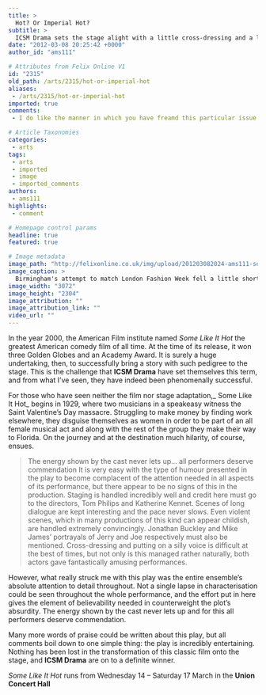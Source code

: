 ```yaml
---
title: >
  Hot? Or Imperial Hot?
subtitle: >
  ICSM Drama sets the stage alight with a little cross-dressing and a lot of fun
date: "2012-03-08 20:25:42 +0000"
author_id: "ams111"

# Attributes from Felix Online V1
id: "2315"
old_path: /arts/2315/hot-or-imperial-hot
aliases:
 - /arts/2315/hot-or-imperial-hot
imported: true
comments:
 - I do like the manner in which you have freamd this particular issue and it really does provide me personally a lot of fodder for considerationNonetheless through what precisely I have witnessed I only hopeas the commentary pack on that men and women keep on point and dont get started upon a tirade regarding the news of the day Yet thank you for this excellent piece and although I do not necessarily concur with this in totality I value your perspectiveIa1a6ve been exploring for a bit for any high quatily articles or weblog posts on this kind of space  Exploring in Yahoo I ultimately stumbled upon this site Studying this information So ia1a6m happy to show that Ive an incredibly just right uncanny feeling I discovered exactly what I needed I such a lot certainly will make sure to do not forget this web site and give it a glance on a relentless basis

# Article Taxonomies
categories:
 - arts
tags:
 - arts
 - imported
 - image
 - imported_comments
authors:
 - ams111
highlights:
 - comment

# Homepage control params
headline: true
featured: true

# Image metadata
image_path: "http://felixonline.co.uk/img/upload/201203082024-ams111-somelikeit.jpg"
image_caption: >
  Birmingham's attempt to match London Fashion Week fell a little short of the mark
image_width: "3072"
image_height: "2304"
image_attribution: ""
image_attribution_link: ""
video_url: ""
---
```


In the year 2000, the American Film institute named _Some Like It Hot_ the greatest American comedy film of all time. At the time of its release, it won three Golden Globes and an Academy Award. It is surely a huge undertaking, then, to successfully bring a story with such pedigree to the stage. This is the challenge that __ICSM Drama__ have set themselves this term, and from what I’ve seen, they have indeed been phenomenally successful.

For those who have seen neither the film nor stage adaptation,_ Some Like It Hot_ begins in 1929, where two musicians in a speakeasy witness the Saint Valentine’s Day massacre. Struggling to make money by finding work elsewhere, they disguise themselves as women in order to be part of an all female musical act and along with the rest of the group they make their way to Florida. On the journey and at the destination much hilarity, of course, ensues.
> The energy shown by the cast never lets up... all performers deserve commendation
It is very easy with the type of humour presented in the play to become complacent of the attention needed in all aspects of its performance, but there appear to be no signs of this in the production. Staging is handled incredibly well and credit here must go to the directors, Tom Philips and Katherine Kennet. Scenes of long dialogue are kept interesting and the pace never slows. Even violent scenes, which in many productions of this kind can appear childish, are handled extremely convincingly. Jonathan Buckley and Mike James’ portrayals of Jerry and Joe respectively must also be mentioned. Cross-dressing and putting on a silly voice is difficult at the best of times, but not only is this managed rather naturally, both actors gave fantastically amusing performances.

However, what really struck me with this play was the entire ensemble’s absolute attention to detail throughout. Not a single lapse in characterisation could be seen throughout the whole performance, and the effort put in here gives the element of believability needed in counterweight the plot’s absurdity. The energy shown by the cast never lets up and for this all performers deserve commendation.

Many more words of praise could be written about this play, but all comments boil down to one simple thing: the play is incredibly entertaining. Nothing has been lost in the transformation of this classic film onto the stage, and __ICSM Drama__ are on to a definite winner.

_Some Like It Hot_ runs from Wednesday 14 – Saturday 17 March in the __Union Concert Hall__

